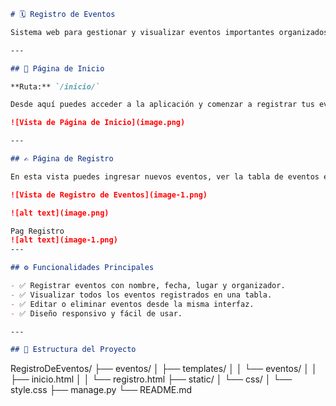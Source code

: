 ```md
# 🗓️ Registro de Eventos

Sistema web para gestionar y visualizar eventos importantes organizados por una institución o entidad.

---

## 🚀 Página de Inicio

**Ruta:** `/inicio/`

Desde aquí puedes acceder a la aplicación y comenzar a registrar tus eventos.

![Vista de Página de Inicio](image.png)

---

## ✍️ Página de Registro

En esta vista puedes ingresar nuevos eventos, ver la tabla de eventos existentes, y realizar acciones como editar o eliminar.

![Vista de Registro de Eventos](image-1.png)

![alt text](image.png)

Pag Registro
![alt text](image-1.png)
---

## ⚙️ Funcionalidades Principales

- ✅ Registrar eventos con nombre, fecha, lugar y organizador.
- ✅ Visualizar todos los eventos registrados en una tabla.
- ✅ Editar o eliminar eventos desde la misma interfaz.
- ✅ Diseño responsivo y fácil de usar.

---

## 📂 Estructura del Proyecto

```

RegistroDeEventos/
├── eventos/
│   ├── templates/
│   │   └── eventos/
│   │       ├── inicio.html
│   │       └── registro.html
├── static/
│   └── css/
│       └── style.css
├── manage.py
└── README.md

```